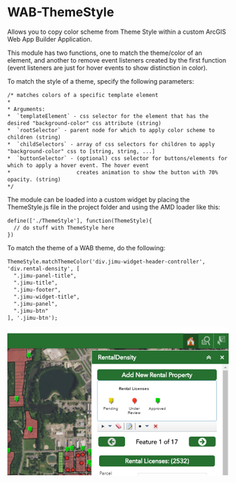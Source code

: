# WAB-ThemeStyle
Allows you to copy color scheme from Theme Style within a custom ArcGIS Web App Builder Application.

This module has two functions, one to match the theme/color of an element, and another to remove event listeners created by the first function (event listeners are just for hover events to show distinction in color).

To match the style of a theme, specify the following parameters:

```
/* matches colors of a specific template element
*
* Arguments:
*  `templateElement` - css selector for the element that has the desired "background-color" css attribute (string)
*  `rootSelector` - parent node for which to apply color scheme to children (string)
*  `childSelectors` - array of css selectors for children to apply "background-color" css to [string, string, ...]
*  `buttonSelector` - (optional) css selector for buttons/elements for which to apply a hover event. The hover event
*                     creates animation to show the button with 70% opacity. (string)
*/
```

The module can be loaded into a custom widget by placing the ThemeStyle.js file in the project folder and using the AMD loader like this:

```
define(['./ThemeStyle'], function(ThemeStyle){
  // do stuff with ThemeStyle here
})
```

To match the theme of a WAB theme, do the following:

```
ThemeStyle.matchThemeColor('div.jimu-widget-header-controller', 'div.rental-density', [
  ".jimu-panel-title",
  ".jimu-title",
  ".jimu-footer",
  ".jimu-widget-title",
  ".jimu-panel",
  ".jimu-btn"
], '.jimu-btn');

```
[![ScreenShot](https://raw.githubusercontent.com/CalebM1987/CalebM1987.github.io/master/images/themestyle.PNG)](https://youtu.be/5qsG9CT8Whc)
